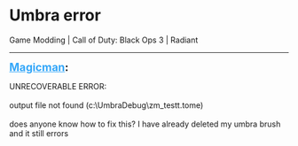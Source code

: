 # Umbra error
Game Modding | Call of Duty: Black Ops 3 | Radiant

---
<strong style="font-size: 1.4em;"><span style="text-decoration: underline;text-decoration-color: #34a7f9;"><span style="color:#34a7f9;">Magicman</span></span>:</strong>

<p>UNRECOVERABLE ERROR:<br /><br />output file not found (c:\UmbraDebug\zm_testt.tome)<br /><br />does anyone know how to fix this? I have already deleted my umbra brush and it still errors</p>
